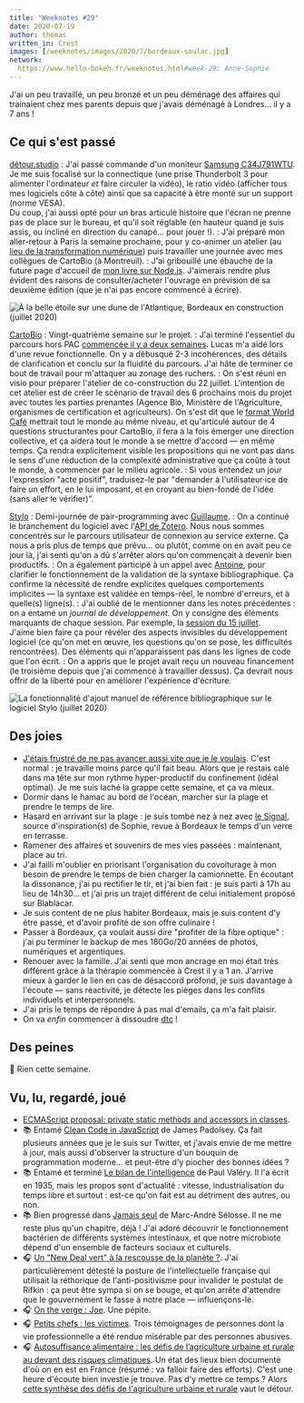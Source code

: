 ```yaml
---
title: "Weeknotes #29"
date: 2020-07-19
author: thomas
written_in: Crest
images: [/weeknotes/images/2020/7/bordeaux-soulac.jpg]
network:
  https://www.hello-bokeh.fr/weeknotes.html#week-29: Anne-Sophie
---
```


J'ai un peu travaillé, un peu bronzé et un peu déménagé des affaires
qui trainaient chez mes parents depuis que j'avais déménagé à Londres… il y a 7 ans !

<!--more-->

## Ce qui s'est passé

[détour.studio]
: J'ai passé commande d'un moniteur [Samsung C34J791WTU](https://www.samsung.com/fr/business/monitors/business-curved-lc34j791wtuxen/).
  Je me suis focalisé sur la connectique (une prise Thunderbolt&nbsp;3 pour alimenter l'ordinateur _et_ faire circuler la vidéo),
  le ratio vidéo (afficher tous mes logiciels côte à côte)
  ainsi que sa capacité à être monté sur un support (norme VESA).<br>
  Du coup, j'ai aussi opté pour un bras articulé histoire que l'écran ne prenne pas de place sur le bureau,
  et qu'il soit réglable (en hauteur quand je suis assis, ou incliné en direction du canapé… pour jouer !).
: J'ai préparé mon aller-retour à Paris la semaine prochaine, pour y co-animer un atelier (au [lieu de la transformation numérique](https://www.modernisation.gouv.fr/nos-actions/le-lieu-de-la-transformation-publique))
  puis travailler une journée avec mes collègues de CartoBio (à Montreuil).
: J'ai gribouillé une ébauche de la future page d'accueil de [mon livre sur Node.js](https://thom4.net/node.js/).
  J'aimerais rendre plus évident des raisons de consulter/acheter l'ouvrage
  en prévision de sa deuxième édition (que je n'ai pas encore commencé à écrire).

![](/weeknotes/images/2020/7/bordeaux-soulac.jpg "À la belle étoile sur une dune de l'Atlantique, Bordeaux en construction (juillet 2020)")


[CartoBio]
: Vingt-quatrième semaine sur le projet.
: J'ai terminé l'essentiel du parcours hors&nbsp;PAC [commencée il y a deux semaines](/weeknotes/27/).
  Lucas m'a aidé lors d'une revue fonctionnelle. On y a débusqué 2-3 incohérences, des détails de clarification
  et conclu sur la fluidité du parcours. J'ai hâte de terminer ce bout de travail pour m'attaquer au zonage des ruchers.
: On s'est réuni en visio pour préparer l'atelier de co-construction du 22 juillet.
  L'intention de cet atelier est de créer le scénario de travail des 6 prochains mois du projet avec toutes les parties prenantes
  (Agence Bio, Ministère de l'Agriculture, organismes de certification et agriculteurs).
  On s'est dit que le [format World Café](https://www.metacartes.cc/faire-ensemble/recettes/world-cafe/) mettrait tout le monde au même niveau,
  et qu'articulé autour de 4 questions structurantes pour CartoBio, il fera à la fois émerger une direction collective, et ça aidera tout le monde
  à se mettre d'accord — en même temps. Ça rendra explicitement visible les propositions qui ne vont pas dans le sens d'une réduction de la complexité administrative que ça coûte à tout le monde, à commencer par le milieu agricole.
: Si vous entendez un jour l'expression "acte positif", traduisez-le par
  "demander à l'utilisateur·ice de faire un effort, en le lui imposant, et en croyant au bien-fondé de l'idée (sans aller le vérifier)".


[Stylo]
: Demi-journée de pair-programming avec [Guillaume].
: On a continué le branchement du logiciel avec l'[API de Zotero](https://www.zotero.org/support/dev/web_api/v3/start).
  Nous nous sommes concentrés sur le parcours utilisateur de connexion au service externe.
  Ça nous a pris plus de temps que prévu… ou plutôt, comme on en avait peu ce jour là,
  j'ai senti qu'on a dû s'arrêter alors qu'on commençait à devenir bien productifs.
: On a également participé à un appel avec [Antoine], pour clarifier le fonctionnement de la validation de la syntaxe bibliographique.
  Ça confirme la nécessité de rendre explicites quelques comportements implicites — la syntaxe est validée en temps-réel, le nombre d'erreurs, et à quelle(s) ligne(s).
: J'ai oublié de le mentionner dans les notes précédentes : on a entamé
  un *journal de développement*. On y consigne des éléments marquants
  de chaque session. Par exemple, la [session du 15 juillet](https://github.com/EcrituresNumeriques/stylo/blob/master/JOURNAL.md#mercredi-15-juillet-2020).<br>
  J'aime bien faire ça pour révéler des aspects invisibles du développement logiciel (ce qu'on met en œuvre, les questions qu'on se pose, les difficultés rencontrées).
  Des éléments qui n'apparaissent pas dans les lignes de code que l'on écrit.
: On a appris que le projet avait reçu un nouveau financement (le troisième depuis que j'ai commencé à travailler dessus).
  Ça devrait nous offrir de la liberté pour en améliorer l'expérience d'écriture.

![](/weeknotes/images/2020/7/stylo-citation.png "La fonctionnalité d'ajout manuel de référence bibliographique sur le logiciel Stylo (juillet 2020)")


## Des joies

- [J'étais frustré de ne pas avancer aussi vite que je le voulais](/weeknotes/28/).
  C'est normal : je travaille moins parce qu'il fait beau. Alors que je restais calé dans
  ma tête sur mon rythme hyper-productif du confinement (idéal optimal).
  Je me suis laché la grappe cette semaine, et ça va mieux.
- Dormir dans le hamac au bord de l'océan, marcher sur la plage et prendre le temps de lire.
- Hasard en arrivant sur la plage : je suis tombé nez à nez avec [le Signal](https://lexperiencedudesordre.com/2015/02/24/46-fois-lete-projet-lesignal-sophie-poirier-soulac/),
  source d'inspiration(s) de Sophie, revue à Bordeaux le temps d'un verre en terrasse.
- Ramener des affaires et souvenirs de mes vies passées : maintenant, place au tri.
- J'ai failli m'oublier en priorisant l'organisation du covoiturage à mon besoin de prendre
  le temps de bien charger la camionnette. En écoutant la dissonance,
  j'ai pu rectifier le tir, et j'ai bien fait : je suis parti à 17h au lieu de 14h30…
  et j'ai pris un trajet différent de celui initialement proposé sur Blablacar.
- Je suis content de ne plus habiter Bordeaux, mais je suis content d'y être passé,
  et d'avoir profité de son offre culinaire !
- Passer à Bordeaux, ça voulait aussi dire "profiter de la fibre optique" : j'ai pu terminer
  le backup de mes 180Go/20 années de photos, numériques et argentiques.
- Renouer avec la famille. J'ai senti que mon ancrage en moi était très différent
  grâce à la thérapie commencée à Crest il y a 1 an.
  J'arrive mieux à garder le lien en cas de désaccord profond, je suis davantage à l'écoute — sans réactivité,
  je détecte les pièges dans les conflits individuels et interpersonnels.
- J'ai pris le temps de répondre à pas mal d'emails, ça m'a fait plaisir.
- On va _enfin_ commencer à dissoudre [dtc](https://dtc-innovation.org/) !

## Des peines

🎉 Rien cette semaine.

## Vu, lu, regardé, joué

- [ECMAScript proposal: private static methods and accessors in classes](https://2ality.com/2020/06/private-static-methods-accessors-in-classes.html).
- 📚 Entamé [Clean Code in JavaScript](https://www.packtpub.com/web-development/clean-code-in-javascript) de James Padolsey.
  Ça fait plusieurs années que je le suis sur Twitter, et j'avais envie de me mettre à jour,
  mais aussi d'observer la structure d'un bouquin de programmation moderne… et peut-être d'y piocher des bonnes idées ?
- 📚 Entamé et terminé [Le bilan de l'intelligence](https://www.babelio.com/livres/Valery-Le-Bilan-de-lintelligence/239777) de Paul Valéry.
  Il l'a écrit en 1935, mais les propos sont d'actualité : vitesse, industrialisation du temps libre et surtout : est-ce qu'on fait est au détriment des autres, ou non.
- 📚 Bien progressé dans [Jamais seul](https://www.babelio.com/livres/Selosse-Jamais-seul/976004) de Marc-André Sélosse.
  Il ne me reste plus qu'un chapitre, déjà !
  J'ai adoré découvrir le fonctionnement bactérien de différents systèmes intestinaux,
  et que notre microbiote dépend d'un ensemble de facteurs sociaux et culturels.
- 🎧 [Un "New Deal vert" à la rescousse de la planète ?](https://www.franceculture.fr/emissions/de-cause-a-effets-le-magazine-de-lenvironnement/un-new-deal-vert-a-la-rescousse-de-la-planete-0).
  J'ai particulièrement détesté la posture de l'intellectuelle française qui utilisait la réthorique de l'anti-positivisme pour invalider le postulat de Rifkin :
  ça peut être sympa si on se bouge, et qu'on arrête d'attendre que le gouvernement le fasse à notre place — influençons-le.
- 🎧 [On the verge : Joe](https://soundcloud.com/onthevergepodcast/joe-le-mot-bisexuel-ne-mallait-pas). Une pépite.
- 🎧 [Petits chefs : les victimes](https://www.franceculture.fr/emissions/les-pieds-sur-terre/petits-chefs-22-les-victimes-0).
  Trois témoignages de personnes dont la vie professionnelle a été rendue misérable par des personnes abusives.
- 🎧 [Autosuffisance alimentaire : les défis de l’agriculture urbaine et rurale au devant des risques climatiques](https://audioblog.arteradio.com/blog/98891/podcast/140980/autosuffisance-alimentaire-les-defis-de-l-agriculture-urbaine-et-rurale-au-devant-des-risques-climatiques).
  Un état des lieux bien documenté d'où on en est en France (résumé : va falloir faire des efforts).
  C'est une heure d'écoute bien investie je trouve. Pas d'y mettre ce temps ?
  Alors [cette synthèse des défis de l'agriculture urbaine et rurale](https://utopies.blog/2019/12/01/autosuffisance-alimentaire-paris/) vaut le détour.

[détour.studio]: /
[Stylo]: https://github.com/EcrituresNumeriques/stylo
[Jardins Nourriciers]: https://www.lesjardinsnourriciers.com/
[CartoBio]: https://cartobio.org/
[Usine Vivante]: https://www.usinevivante.org
[Revue Hybrid]: https://www.puv-editions.fr/collections/hybrid.html
[paged.js]: https://www.pagedjs.org/
[Greniers d'Abondance]: https://resiliencealimentaire.org/

[Noémie]: https://noemiegirard.co
[Mélina]: http://melinacoaching.com/
[Anne-Sophie]: https://hello-bokeh.fr
[Guillaume]: https://www.yuzutech.fr/
[Claire]: https://www.lassembleuse.fr/
[Antoine]: https://www.quaternum.net/
[Alexandre]: https://apollonet.fr/
